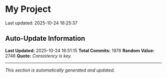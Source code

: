 # My Project


Last updated: 2025-10-24 16:25:37































































































































































































































































































































































































































































































































































































































































































































































































































































































































































































































































































































































































































































































































































































































































































































































































































































































































































































































































































































































































































































































































































































































































































































































































































































## Auto-Update Information

**Last Updated:** 2025-10-24 16:51:15
**Total Commits:** 1976
**Random Value:** 2746
**Quote:** _Consistency is key._

---
_This section is automatically generated and updated._